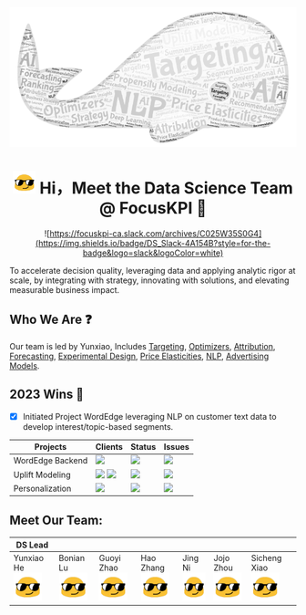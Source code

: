 <p align="center">
  <img src="profile/skills.png" width="800"/>
</p>

<div align="center">
<h1 style="text-align: center;"> <img src="profile/hi.gif" width="40" height="40">  Hi，Meet the Data Science Team @ FocusKPI 👋</h1>

![https://focuskpi-ca.slack.com/archives/C025W35S0G4](https://img.shields.io/badge/DS_Slack-4A154B?style=for-the-badge&logo=slack&logoColor=white)

</div>

To accelerate decision quality, leveraging data and applying analytic rigor at scale, by integrating with strategy, innovating with solutions, and elevating measurable business impact.​

## Who We Are ❓
Our team is led by Yunxiao, Includes [Targeting](), [Optimizers](), [Attribution](), [Forecasting](), [Experimental Design](), [Price Elasticities](), [NLP](), [Advertising Models​]().


## 2023 Wins 🚀
- [x] Initiated Project WordEdge leveraging NLP on customer text data to develop interest/topic-based segments.

| Projects         | Clients                                                                               | Status                                                                                   | Issues |
|------------------|---------------------------------------------------------------------------------------|------------------------------------------------------------------------------------------|--------|
| WordEdge Backend | ![](https://img.shields.io/badge/FocusKPI-FFA500?style=for-the-badge&logoColor=white) | ![](https://img.shields.io/badge/In_Progress-00FF00?style=for-the-badge&logoColor=white) |  ![](https://img.shields.io/badge/issue-1_open-yellow.svg) |
| Uplift Modeling  | ![](https://img.shields.io/badge/Adobe-FF0000?style=for-the-badge&logoColor=white) ![](https://img.shields.io/badge/Walmart-2a9df4?style=for-the-badge&logoColor=white) | ![](https://img.shields.io/badge/In_Progress-00FF00?style=for-the-badge&logoColor=white) |   ![](https://img.shields.io/badge/issue-1_open-yellow.svg)     |
| Personalization  | ![](https://img.shields.io/badge/Adobe-FF0000?style=for-the-badge&logoColor=white) | ![](https://img.shields.io/badge/In_Progress-00FF00?style=for-the-badge&logoColor=white) |   ![](https://img.shields.io/badge/issue-1_open-yellow.svg)     |

## Meet Our Team:
| DS Lead    |           |            |           |         |           |              |
|------------|-----------|------------|-----------|---------|-----------|--------------|
| Yunxiao He <br> <img src="profile/hi.gif" width="50" height="50"> | Bonian Lu <br> <img src="profile/hi.gif" width="50" height="50">| Guoyi Zhao <br> <img src="profile/hi.gif" width="50" height="50">| Hao Zhang <br> <img src="profile/hi.gif" width="50" height="50">| Jing Ni <br> <img src="profile/hi.gif" width="50" height="50">| Jojo Zhou <br> <img src="profile/hi.gif" width="50" height="50">| Sicheng Xiao<br> <img src="profile/hi.gif" width="50" height="50"> |
